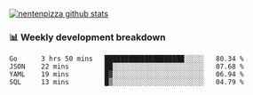 [![nentenpizza github stats](https://github-readme-stats.vercel.app/api?username=nentenpizza&count_private=true)](https://github.com/anuraghazra/github-readme-stats)

### 📊 Weekly development breakdown
<!--START_SECTION:waka-->
```text
Go      3 hrs 50 mins   ████████████████████░░░░░   80.34 % 
JSON    22 mins         ██░░░░░░░░░░░░░░░░░░░░░░░   07.68 % 
YAML    19 mins         █▓░░░░░░░░░░░░░░░░░░░░░░░   06.94 % 
SQL     13 mins         █▒░░░░░░░░░░░░░░░░░░░░░░░   04.79 % 
```
<!--END_SECTION:waka-->

